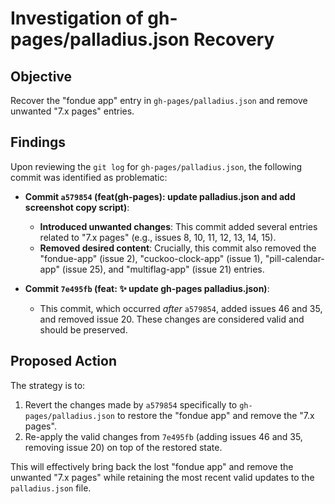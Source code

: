 # Investigation of gh-pages/palladius.json Recovery

## Objective
Recover the "fondue app" entry in `gh-pages/palladius.json` and remove unwanted "7.x pages" entries.

## Findings

Upon reviewing the `git log` for `gh-pages/palladius.json`, the following commit was identified as problematic:

*   **Commit `a579854` (feat(gh-pages): update palladius.json and add screenshot copy script)**:
    *   **Introduced unwanted changes**: This commit added several entries related to "7.x pages" (e.g., issues 8, 10, 11, 12, 13, 14, 15).
    *   **Removed desired content**: Crucially, this commit also removed the "fondue-app" (issue 2), "cuckoo-clock-app" (issue 1), "pill-calendar-app" (issue 25), and "multiflag-app" (issue 21) entries.

*   **Commit `7e495fb` (feat: ✨ update gh-pages palladius.json)**:
    *   This commit, which occurred *after* `a579854`, added issues 46 and 35, and removed issue 20. These changes are considered valid and should be preserved.

## Proposed Action

The strategy is to:
1.  Revert the changes made by `a579854` specifically to `gh-pages/palladius.json` to restore the "fondue app" and remove the "7.x pages".
2.  Re-apply the valid changes from `7e495fb` (adding issues 46 and 35, removing issue 20) on top of the restored state.

This will effectively bring back the lost "fondue app" and remove the unwanted "7.x pages" while retaining the most recent valid updates to the `palladius.json` file.
